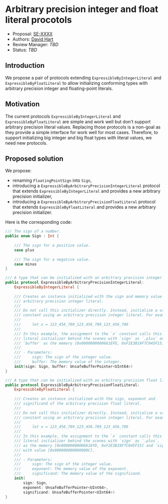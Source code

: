 # Arbitrary precision integer and float literal procotols

* Proposal: [SE-XXXX](XXXX-arbitrary-precision-integer-float-literal-protocols.md)
* Authors: [David Hart](https://github.com/hartbit)
* Review Manager: *TBD*
* Status: *TBD*

## Introduction

We propose a pair of protocols extending `ExpressibleByIntegerLiteral` and `ExpressibleByFloatLiteral` to allow initializing conforming types with arbitrary precision integer and floating-point literals.

## Motivation

The current protocols `ExpressibleByIntegerLiteral` and `ExpressibleByFloatLiteral` are simple and work well but don't support arbitrary precision literal values. Replacing those protocols is a non-goal as they provide a simple interface for work well for most cases. Therefore, to support initializing big integer and big float types with literal values, we need new protocols.

## Proposed solution

We propose:

* renaming `FloatingPointSign` into `Sign`,
* introducing a `ExpressibleByArbitraryPrecisionIntegerLiteral` protocol that extends `ExpressibleByIntegerLiteral` and provides a new arbitrary precision initializer,
* introducing a `ExpressibleByArbitraryPrecisionFloatLiteral` protocol that extends `ExpressibleByFloatLiteral` and provides a new arbitrary precision initializer.

Here is the corresponding code:

```swift
/// The sign of a number.
public enum Sign : Int {
    
    /// The sign for a positive value.
    case plus
    
    /// The sign for a negative value.
    case minus
}

/// A type that can be initialized with an arbitrary precision integer literal.
public protocol ExpressibleByArbitraryPrecisionIntegerLiteral:
    ExpressibleByIntegerLiteral {
    
    /// Creates an instance initialized with the sign and memory value of the
    /// arbitrary precision integer literal.
    ///
    /// Do not call this initializer directly. Instead, initialize a variable or
    /// constant using an arbitrary precision integer literal. For example:
    ///
    ///     let x = 123_456_789_123_456_789_123_456_789
    ///
    /// In this example, the assignment to the `x` constant calls this integer
    /// literal initializer behind the scenes with `sign` as `.plus` and
	/// `buffer` as the memory [0x0000000000661EFD, 0xF2E3B19F7C045F15].
    ///
    /// - Parameters:
    ///     sign: The sign of the integer value.
    ///     buffer: The memory value of the integer.
    init(sign: Sign, buffer: UnsafeBufferPointer<UInt64>)
}

/// A type that can be initialized with an arbitrary precision float literal.
public protocol ExpressibleByArbitraryPrecisionFloatLiteral:
    ExpressibleByFloatLiteral {
    
    /// Creates an instance initialized with the sign, exponent and
    /// significand of the arbitrary precision float literal.
    ///
    /// Do not call this initializer directly. Instead, initialize a variable or
    /// constant using an arbitrary precision integer literal. For example:
    ///
    ///     let x = 123_456_789_123_456.789_123_456_789
    ///
    /// In this example, the assignment to the `x` constant calls this float
    /// literal initializer behind the scenes with `sign` as `.plus`, `exponent`
    /// as the memory [0x0000000000661EFD, 0xF2E3B19F7C045F15] and `significand`
    /// with value [0x000000000000000C].
    ///
    /// - Parameters:
    ///     sign: The sign of the integer value.
    ///     exponent: The memory value of the exponent.
    ///     significand: The memory value of the significand.
    init(
        sign: Sign,
        exponent: UnsafeBufferPointer<UInt64>,
        significand: UnsafeBufferPointer<UInt64>)
}
```